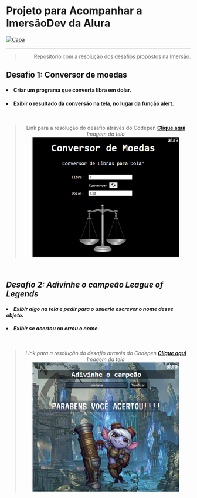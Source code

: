 <h1> Projeto para Acompanhar a ImersãoDev da Alura  </h1>

<a href='https://imersao.dev/'><img src="https://pbs.twimg.com/media/Ew2IY6LWgAQceX4.jpg" alt="Capa" width="100%" height='320px'/> </a><hr>

<blockquote align=right>  Repositorio com a resolução dos desafios propostos na Imersão. </blockquote> 

<h2> Desafio 1: Conversor de moedas </h2>
<h4><li> Criar um programa que converta libra em dolar.</li></h4>
<h4><li> Exibir o resultado da conversão na tela, no lugar da função alert.</li></h4>
<br>
<blockquote align=center>Link para a resolução do desafio através do Codepen  
<b><a href='https://codepen.io/zThanael/pen/WNRNvzL'> Clique aqui </a></b> <br>
<i> Imagem da tela <i> <br>  <img src="TelaDesafio1.png" alt="Tela do exercicio" width="400px"/></blockquote align=center>
<br> 

<h2> Desafio 2: Adivinhe o campeão League of Legends </h2> 
<h4><li> Exibir algo na tela e pedir para o usuario escrever o nome desse objeto.</li></></h4>
<h4><li> Exibir se acertou ou errou o nome.</li></blockquote></h4>
<br>
<blockquote align=center>Link para a resolução do desafio através do Codepen  
<b><a href='https://codepen.io/zThanael/pen/abpzjBm'> Clique aqui </a></b> <br>
<i> Imagem da tela <i> <br>  <img src="TelaDesafio2.png" alt="Tela do exercicio" width="400px"/></blockquote align=center>



